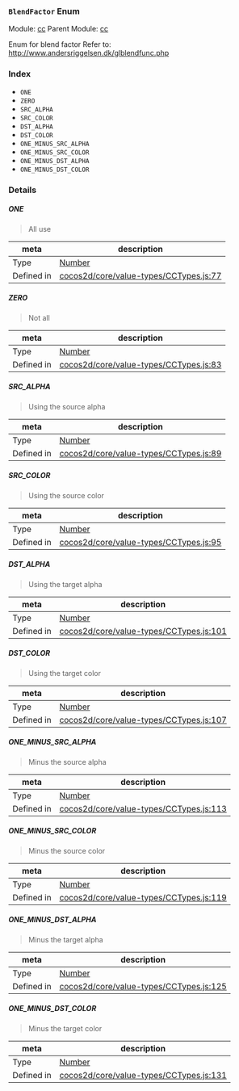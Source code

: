 ### `BlendFactor` Enum



Module: [cc](../modules/cc.md)
Parent Module: [cc](../modules/cc.md)


Enum for blend factor
Refer to: http://www.andersriggelsen.dk/glblendfunc.php


### Index
  - `ONE`
  - `ZERO`
  - `SRC_ALPHA`
  - `SRC_COLOR`
  - `DST_ALPHA`
  - `DST_COLOR`
  - `ONE_MINUS_SRC_ALPHA`
  - `ONE_MINUS_SRC_COLOR`
  - `ONE_MINUS_DST_ALPHA`
  - `ONE_MINUS_DST_COLOR`

### Details


##### ONE

> All use

| meta | description |
|------|-------------|
| Type | <a href="https://developer.mozilla.org/en/JavaScript/Reference/Global_Objects/Number" class="crosslink external" target="_blank">Number</a> |
| Defined in | [cocos2d/core/value-types/CCTypes.js:77](https://github.com/cocos-creator/engine/blob/111da455d089e3000f670eed24ff5172a3488245/cocos2d/core/value-types/CCTypes.js#L77) |



##### ZERO

> Not all

| meta | description |
|------|-------------|
| Type | <a href="https://developer.mozilla.org/en/JavaScript/Reference/Global_Objects/Number" class="crosslink external" target="_blank">Number</a> |
| Defined in | [cocos2d/core/value-types/CCTypes.js:83](https://github.com/cocos-creator/engine/blob/111da455d089e3000f670eed24ff5172a3488245/cocos2d/core/value-types/CCTypes.js#L83) |



##### SRC_ALPHA

> Using the source alpha

| meta | description |
|------|-------------|
| Type | <a href="https://developer.mozilla.org/en/JavaScript/Reference/Global_Objects/Number" class="crosslink external" target="_blank">Number</a> |
| Defined in | [cocos2d/core/value-types/CCTypes.js:89](https://github.com/cocos-creator/engine/blob/111da455d089e3000f670eed24ff5172a3488245/cocos2d/core/value-types/CCTypes.js#L89) |



##### SRC_COLOR

> Using the source color

| meta | description |
|------|-------------|
| Type | <a href="https://developer.mozilla.org/en/JavaScript/Reference/Global_Objects/Number" class="crosslink external" target="_blank">Number</a> |
| Defined in | [cocos2d/core/value-types/CCTypes.js:95](https://github.com/cocos-creator/engine/blob/111da455d089e3000f670eed24ff5172a3488245/cocos2d/core/value-types/CCTypes.js#L95) |



##### DST_ALPHA

> Using the target alpha

| meta | description |
|------|-------------|
| Type | <a href="https://developer.mozilla.org/en/JavaScript/Reference/Global_Objects/Number" class="crosslink external" target="_blank">Number</a> |
| Defined in | [cocos2d/core/value-types/CCTypes.js:101](https://github.com/cocos-creator/engine/blob/111da455d089e3000f670eed24ff5172a3488245/cocos2d/core/value-types/CCTypes.js#L101) |



##### DST_COLOR

> Using the target color

| meta | description |
|------|-------------|
| Type | <a href="https://developer.mozilla.org/en/JavaScript/Reference/Global_Objects/Number" class="crosslink external" target="_blank">Number</a> |
| Defined in | [cocos2d/core/value-types/CCTypes.js:107](https://github.com/cocos-creator/engine/blob/111da455d089e3000f670eed24ff5172a3488245/cocos2d/core/value-types/CCTypes.js#L107) |



##### ONE_MINUS_SRC_ALPHA

> Minus the source alpha

| meta | description |
|------|-------------|
| Type | <a href="https://developer.mozilla.org/en/JavaScript/Reference/Global_Objects/Number" class="crosslink external" target="_blank">Number</a> |
| Defined in | [cocos2d/core/value-types/CCTypes.js:113](https://github.com/cocos-creator/engine/blob/111da455d089e3000f670eed24ff5172a3488245/cocos2d/core/value-types/CCTypes.js#L113) |



##### ONE_MINUS_SRC_COLOR

> Minus the source color

| meta | description |
|------|-------------|
| Type | <a href="https://developer.mozilla.org/en/JavaScript/Reference/Global_Objects/Number" class="crosslink external" target="_blank">Number</a> |
| Defined in | [cocos2d/core/value-types/CCTypes.js:119](https://github.com/cocos-creator/engine/blob/111da455d089e3000f670eed24ff5172a3488245/cocos2d/core/value-types/CCTypes.js#L119) |



##### ONE_MINUS_DST_ALPHA

> Minus the target alpha

| meta | description |
|------|-------------|
| Type | <a href="https://developer.mozilla.org/en/JavaScript/Reference/Global_Objects/Number" class="crosslink external" target="_blank">Number</a> |
| Defined in | [cocos2d/core/value-types/CCTypes.js:125](https://github.com/cocos-creator/engine/blob/111da455d089e3000f670eed24ff5172a3488245/cocos2d/core/value-types/CCTypes.js#L125) |



##### ONE_MINUS_DST_COLOR

> Minus the target color

| meta | description |
|------|-------------|
| Type | <a href="https://developer.mozilla.org/en/JavaScript/Reference/Global_Objects/Number" class="crosslink external" target="_blank">Number</a> |
| Defined in | [cocos2d/core/value-types/CCTypes.js:131](https://github.com/cocos-creator/engine/blob/111da455d089e3000f670eed24ff5172a3488245/cocos2d/core/value-types/CCTypes.js#L131) |


